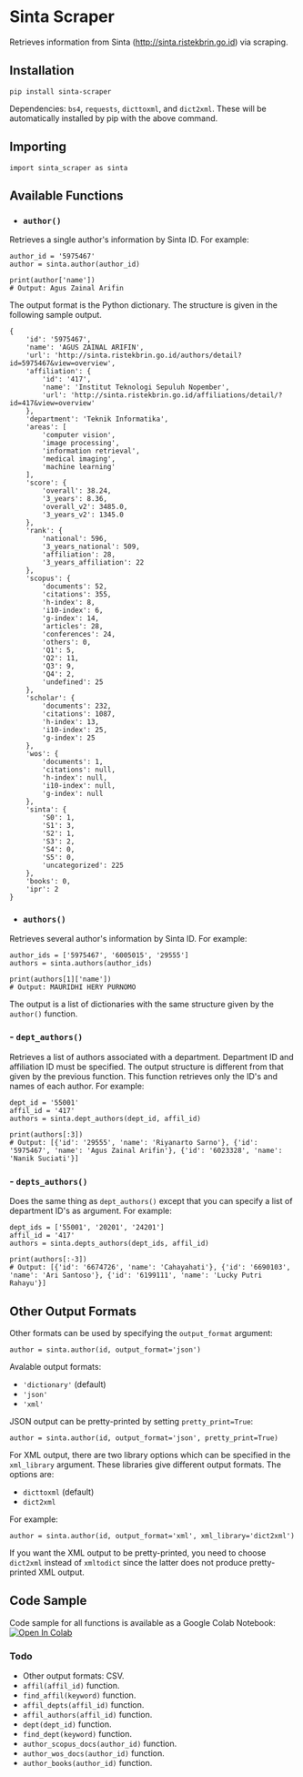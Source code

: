 # Sinta Scraper

Retrieves information from Sinta (http://sinta.ristekbrin.go.id) via scraping.

## Installation
`pip install sinta-scraper`

Dependencies: `bs4`, `requests`, `dicttoxml`, and `dict2xml`. These will be automatically installed by pip with the above command.

## Importing
`import sinta_scraper as sinta`

## Available Functions
- ### `author()`
Retrieves a single author's information by Sinta ID. For example:
```
author_id = '5975467'
author = sinta.author(author_id)

print(author['name'])
# Output: Agus Zainal Arifin
```

The output format is the Python dictionary. The structure is given in the following sample output.
```
{
    'id': '5975467',
    'name': 'AGUS ZAINAL ARIFIN',
    'url': 'http://sinta.ristekbrin.go.id/authors/detail?id=5975467&view=overview',
    'affiliation': {
        'id': '417',
        'name': 'Institut Teknologi Sepuluh Nopember',
        'url': 'http://sinta.ristekbrin.go.id/affiliations/detail/?id=417&view=overview'
    },
    'department': 'Teknik Informatika',
    'areas': [
        'computer vision',
        'image processing',
        'information retrieval',
        'medical imaging',
        'machine learning'
    ],
    'score': {
        'overall': 38.24,
        '3_years': 8.36,
        'overall_v2': 3485.0,
        '3_years_v2': 1345.0
    },
    'rank': {
        'national': 596,
        '3_years_national': 509,
        'affiliation': 28,
        '3_years_affiliation': 22
    },
    'scopus': {
        'documents': 52,
        'citations': 355,
        'h-index': 8,
        'i10-index': 6,
        'g-index': 14,
        'articles': 28,
        'conferences': 24,
        'others': 0,
        'Q1': 5,
        'Q2': 11,
        'Q3': 9,
        'Q4': 2,
        'undefined': 25
    },
    'scholar': {
        'documents': 232,
        'citations': 1087,
        'h-index': 13,
        'i10-index': 25,
        'g-index': 25
    },
    'wos': {
        'documents': 1,
        'citations': null,
        'h-index': null,
        'i10-index': null,
        'g-index': null
    },
    'sinta': {
        'S0': 1,
        'S1': 3,
        'S2': 1,
        'S3': 2,
        'S4': 0,
        'S5': 0,
        'uncategorized': 225
    },
    'books': 0,
    'ipr': 2
}
```

- ### `authors()`
Retrieves several author's information by Sinta ID. For example:
```
author_ids = ['5975467', '6005015', '29555']
authors = sinta.authors(author_ids)

print(authors[1]['name'])
# Output: MAURIDHI HERY PURNOMO
```

The output is a list of dictionaries with the same structure given by the `author()` function.

### - `dept_authors()`
Retrieves a list of authors associated with a department. Department ID and affiliation ID must be specified. The output structure is different from that given by the previous function. This function retrieves only the ID's and names of each author. For example:
```
dept_id = '55001'
affil_id = '417'
authors = sinta.dept_authors(dept_id, affil_id)

print(authors[:3])
# Output: [{'id': '29555', 'name': 'Riyanarto Sarno'}, {'id': '5975467', 'name': 'Agus Zainal Arifin'}, {'id': '6023328', 'name': 'Nanik Suciati'}]
```

### - `depts_authors()`
Does the same thing as `dept_authors()` except that you can specify a list of department ID's as argument. For example:
```
dept_ids = ['55001', '20201', '24201']
affil_id = '417'
authors = sinta.depts_authors(dept_ids, affil_id)

print(authors[:-3])
# Output: [{'id': '6674726', 'name': 'Cahayahati'}, {'id': '6690103', 'name': 'Ari Santoso'}, {'id': '6199111', 'name': 'Lucky Putri Rahayu'}]
```

## Other Output Formats
Other formats can be used by specifying the `output_format` argument:
```
author = sinta.author(id, output_format='json')
```

Avalable output formats:
- `'dictionary'` (default)
- `'json'`
- `'xml'`

JSON output can be pretty-printed by setting `pretty_print=True`:
```
author = sinta.author(id, output_format='json', pretty_print=True)
```

For XML output, there are two library options which can be specified in the `xml_library` argument. These libraries give different output formats. The options are:
- `dicttoxml` (default)
- `dict2xml`

For example:
```
author = sinta.author(id, output_format='xml', xml_library='dict2xml')
```

If you want the XML output to be pretty-printed, you need to choose `dict2xml` instead of `xmltodict` since the latter does not produce pretty-printed XML output.

## Code Sample
Code sample for all functions is available as a Google Colab Notebook: [![Open In Colab](https://colab.research.google.com/assets/colab-badge.svg)](https://colab.research.google.com/github/rendicahya/sinta-scraper/blob/master/sinta-scraper-sample.ipynb)

### Todo
- Other output formats: CSV.
- `affil(affil_id)` function.
- `find_affil(keyword)` function.
- `affil_depts(affil_id)` function.
- `affil_authors(affil_id)` function.
- `dept(dept_id)` function.
- `find_dept(keyword)` function.
- `author_scopus_docs(author_id)` function.
- `author_wos_docs(author_id)` function.
- `author_books(author_id)` function.
